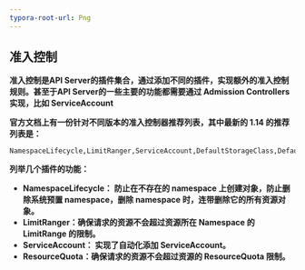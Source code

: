 ```yaml
---
typora-root-url: Png
---
```


## 准入控制

**准入控制是API Server的插件集合，通过添加不同的插件，实现额外的准入控制规则。甚至于API Server的一些主要的功能都需要通过 Admission Controllers 实现，比如 ServiceAccount**

**官方文档上有一份针对不同版本的准入控制器推荐列表，其中最新的 1.14  的推荐列表是：** 

```shell
NamespaceLifecycle,LimitRanger,ServiceAccount,DefaultStorageClass,DefaultTolerationSeconds,MutatingAdmissionWebhook,ValidatingAdmissionWebhook,ResourceQuota
```

**列举几个插件的功能：**

- **NamespaceLifecycle： 防止在不存在的 namespace 上创建对象，防止删除系统预置 namespace，删除 namespace 时，连带删除它的所有资源对象。**
- **LimitRanger：确保请求的资源不会超过资源所在 Namespace 的 LimitRange 的限制。**
- **ServiceAccount： 实现了自动化添加 ServiceAccount。**
- **ResourceQuota：确保请求的资源不会超过资源的 ResourceQuota 限制。**